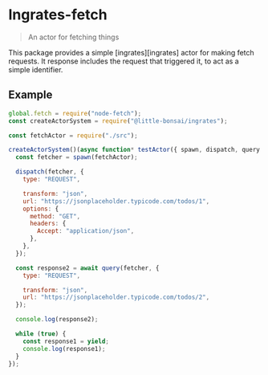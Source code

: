 # Ingrates-fetch

> An actor for fetching things

This package provides a simple [ingrates][ingrates] actor for making fetch requests. It response includes the request that triggered it, to act as a simple identifier.

## Example

```javascript
global.fetch = require("node-fetch");
const createActorSystem = require("@little-bonsai/ingrates");

const fetchActor = require("./src");

createActorSystem()(async function* testActor({ spawn, dispatch, query }) {
  const fetcher = spawn(fetchActor);

  dispatch(fetcher, {
    type: "REQUEST",

    transform: "json",
    url: "https://jsonplaceholder.typicode.com/todos/1",
    options: {
      method: "GET",
      headers: {
        Accept: "application/json",
      },
    },
  });

  const response2 = await query(fetcher, {
    type: "REQUEST",

    transform: "json",
    url: "https://jsonplaceholder.typicode.com/todos/2",
  });

  console.log(response2);

  while (true) {
    const response1 = yield;
    console.log(response1);
  }
});
```
